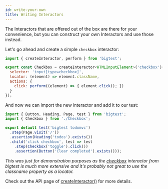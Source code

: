 ```yaml
---
id: write-your-own
title: Writing Interactors
---
```


The Interactors that are offered out of the box are there for your convenience, but you can construct your own Interactors and use those instead.

Let's go ahead and create a simple `checkbox` interactor:
```js
import { createInteractor, perform } from 'bigtest';

export const Checkbox = createInteractor<HTMLInputElement>('checkbox')({
  selector: 'input[type=checkbox]',
  locator: (element) => element.className,
  actions: {
    click: perform((element) => { element.click(); })
  }
});
```

And now we can import the new interactor and add it to our test:
```js
import { Button, Heading, Page, test } from 'bigtest';
import { Checkbox } from './Checkbox';

export default test('bigtest todomvc')
  .step(Page.visit('/'))
  .assertion(Heading('todos').exists())
  .child('click checkbox', test => test
    .step(Checkbox('toggle').click())
    .assertion(Button('Clear completed').exists()));
```

_This was just for demonstration purposes as the [checkbox](/) interactor from bigtest is much more extensive and it's probably not great to use the classname property as a locator._ <!-- there's probably a better way to word this -->

Check out the API page of [createInteractor()](/) for more details.

<!-- 
- 1-2 sentences explaining that people should write their own interactors regularly, and why - they should do so
- One example
- What someone will learn
- Writing your first interactor
- Interactors for complex user interactions (radio button, 3rd party date picker). Make it clear here that if it’s hard to write an interactor, it might be an indicator of a problem with how something is written (like for accessibility) 
-->
